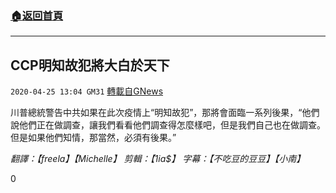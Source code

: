 ###  [:house:返回首頁](https://github.com/ourhimalayas/txt)
---

## CCP明知故犯將大白於天下
`2020-04-25 13:04 GM31` [轉載自GNews](https://gnews.org/zh-hant/184383/)

川普總統警告中共如果在此次疫情上“明知故犯”，那將會面臨一系列後果，“他們說他們正在做調查，讓我們看看他們調查得怎麼樣吧，但是我們自己也在做調查。但是如果他們知情，那當然，必須有後果。”

*翻譯：【freela】【Michelle】 剪輯：【1ia$】 字幕：【不吃豆的豆豆】【小南】*

0
